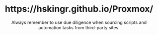 <h1 align="center" id="heading"> https://hskingr.github.io/Proxmox/ </h1>
<div align="center"> Always remember to use due diligence when sourcing scripts and automation tasks from third-party sites. </div>

